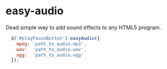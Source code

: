easy-audio
==========

Dead simple way to add sound effects to any HTML5 program.

```javascript
  $('#playPauseButton').easyAudio({
    mpeg: 'path_to_audio.mp3',
    wav:  'path_to_audio.wav',
    ogg:  'path_to_audio.ogg'
  });
```
